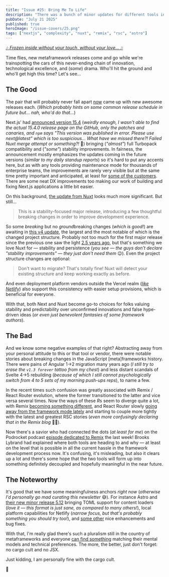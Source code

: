 ```yaml
---
title: "Issue #25: Bring Me To Life"
description: "There was a bunch of minor updates for different tools in the ecosystem, so this time we'll focus only on the most important ones. And we had a lot of those brought to life too."
pubDate: "July 21 2025"
published: true
heroImage: "/issue-covers/25.png"
tags: ["nextjs", "complexity", "nuxt", "remix", "rsc", "astro"]
---
```


[🎶 _Frozen inside without your touch, without your love..._ 🎶](https://www.youtube.com/watch?v=3YxaaGgTQYM&list=PLYRq_7Yox1jDETeL_YgKUc8DXduCV9jA2&index=26)

Time flies, new metaframework releases come and go while we're trainspotting the cars of this never-ending chain of innovation, technological excellence, and (_some_) drama. Who'll hit the ground and who'll get high this time? Let's see...

## The Good

The pair that will probably never fall apart [now](https://metaframe.works/archive/24/#:~:text=Nuxt%20and%20Nitro%2C%20along%20with%20some%20other%20crucial%20parts%20of%20modern%20metaframeworks%20tooling%2C%20joined%20the%20company) came up with new awesome releases each. (_Which probably hints on some common release schedule in future but... nah, who'd do that..._)

Next.js' had [announced version 15.4](https://nextjs.org/blog/next-15-4) (_weirdly enough, I wasn't able to find the actual 15.4.0 release page on the GitHub, only the patches and canaries, and `npm` says "This version was published in error. Please use next@latest" which is too suspicious... What have we missed there?! Failed Nuxt merge attempt or something?!_ 🤔) bringing (_"almost"_) full Turbopack compatibility and (_"some"_) stability improvements. In fairness, the announcement mostly emphasizes the updates coming in the future versions (_similar to my daily standup reports_) so it's hard to put any accents here, but as with any tools providing maintenance mode for thousands of enterprise teams, the improvements are rarely very visible but at the same time pretty important and anticipated, at least for [some of the customers](https://www.reddit.com/r/nextjs/comments/1l8mvxr/when_is_the_next_stable_nextjs_release_v1540_or/). There are some neat DX improvements too making our work of building and fixing Next.js applications a little bit easier.

On this background, [the update from Nuxt](https://nuxt.com/blog/v4) looks much more significant. But still...

> This is a stability-focused major release, introducing a few thoughtful breaking changes in order to improve development experience.

So some _breaking_ but no *ground*breaking changes (_which is good!_) are awaiting in [this v4 update](https://github.com/nuxt/nuxt/releases/tag/v4.0.0), the largest and the most notable of which is the changed project structure. Probably not too much for the first major release since the previous one saw the light [2.5 years ago](https://github.com/nuxt/nuxt/releases/tag/v3.0.0), but that's something we love Nuxt for — stability and persistence (_you see — the guys don't declare "stability improvements" — they just don't need them_ 😉). Even the project structure changes are optional:

> Don't want to migrate? That's totally fine! Nuxt will detect your existing structure and keep working exactly as before.

And even deployment platform vendors outside the Vercel realm (_[like Netlify](https://developers.netlify.com/guides/run-serverless-functions-storage-and-more-in-your-nuxt-dev-server-with-netlify-nuxt/)_) also support this consistency with easier setup provisions, which is beneficial for everyone.

With that, both Next and Nuxt become go-to choices for folks valuing stability and predictability over unconfirmed innovations and false hype-driven ideas (_or even just benevolent fantasies of some framework authors_).

## The Bad

And we know some negative examples of that right? Abstracting away from your personal attitude to this or that tool or vendor, there were notable stories about breaking changes in the JavaScript [meta]frameworks history. There were pains of Angular 1->2 migration many years ago (_I still try to erase the `v1.3 forever` tattoo from my chest_) and less distant scandals of Svelte 4->5 rebuilding (_because of which I still cannot psychologically switch from 4 to 5 sets of my morning push-ups reps_), to name a few.

In the recent times such confusion was greatly associated with Remix / React Router evolution, where the former transitioned to the latter and vice versa several times. Now the ways of these *R*s seem to diverge quite a lot, with Remix [becoming something different](<https://metaframe.works/archive/19/#:~:text=the%20glorious%20Remix%20metaframework%20(which%20almost%20got%20vanished%20by%20its%20React%20Router%20alter%20ego)%20—%20decided%20to%20eventually%20summon%20the%20kraken%20wake%20the%20tool%20up.>), and React Router slowly [going away from the framework mode lately](https://remix.run/blog/react-router-and-react-server-components) and starting to couple more tightly with the latest and greatest RSC stories (_even more confusingly declaring that in the Remix blog_ 😵‍💫).

Now there's a savior who had connected the dots (_at least for me_) on the Podrocket podcast [episode dedicated to Remix](https://podrocket.logrocket.com/react-router-why-file-routing-sucks-brooks-lybrand) the last week! Brooks Lybrand had explained where both tools are heading to and why — at least on the level that is possible in all the current hassle in the framework development process now. It's confusing, it's misleading, but also it clears up a lot and there's some hope that the two tools will form up into something definitely decoupled and hopefully meaningful in the near future.

## The Noteworthy

It's good that we have some meaningfulness anchors _right now_ (_otherwise I'd personally go mad curating this newsletter_ 😅). For instance Astro and [their new minor release 5.12](https://astro.build/blog/astro-5120/) bringing TOML support for content loaders (_love it — this format is just sane, as compared to many others!_), local platform capabilities for Netlify (_narrow focus, but that's probably something you should try too!_), and [some other](https://github.com/withastro/astro/releases/tag/astro%405.12.0) nice enhancements and bug fixes.

With that, I'm really glad there's such a pluralism still in the country of metaframeworks and everyone [can find something](https://metaframe.works/comparison/) matching their mental models and technical preferences. The more, the better, just don't forget: no cargo cult and no JSX.

Just kidding, I am personally fine with the cargo cult.

👋
